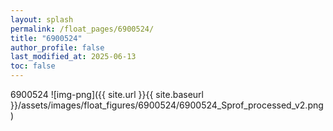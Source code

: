 ```yaml
---
layout: splash
permalink: /float_pages/6900524/
title: "6900524"
author_profile: false
last_modified_at: 2025-06-13
toc: false
---
```

 
6900524
![img-png]({{ site.url }}{{ site.baseurl }}/assets/images/float_figures/6900524/6900524_Sprof_processed_v2.png)